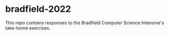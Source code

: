 # bradfield-2022

This repo contains responses to the Bradfield Computer Science Intensive's take-home exercises.
